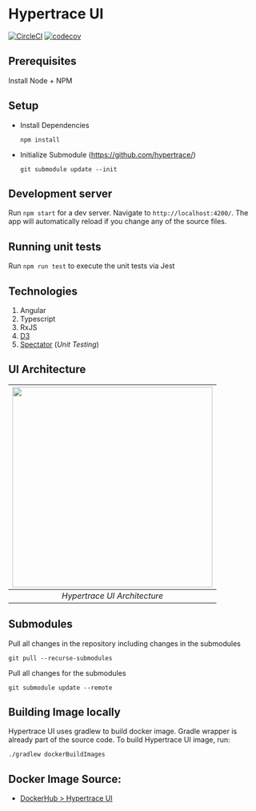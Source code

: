 # Hypertrace UI

[![CircleCI](https://circleci.com/gh/hypertrace/hypertrace-ui.svg?style=shield)](https://circleci.com/gh/hypertrace/hypertrace-ui)
[![codecov](https://codecov.io/gh/hypertrace/hypertrace-ui/branch/main/graph/badge.svg)](https://codecov.io/gh/hypertrace/hypertrace-ui)

## Prerequisites

Install Node + NPM

## Setup

- Install Dependencies

  `npm install`

- Initialize Submodule (https://github.com/hypertrace/)

  `git submodule update --init`

## Development server

Run `npm start` for a dev server. Navigate to `http://localhost:4200/`. The app will automatically reload if you change any of the source files.

## Running unit tests

Run `npm run test` to execute the unit tests via Jest

## Technologies

1. Angular
2. Typescript
3. RxJS
4. [D3](https://d3js.org/)
5. [Spectator](https://github.com/ngneat/spectator) (_Unit Testing_)

## UI Architecture

| <img src="https://hypertrace-docs.s3.amazonaws.com/ui-architecture.png" width="400" height="400"/> |
| :------------------------------------------------------------------------------------------------: |
|                                    _Hypertrace UI Architecture_                                    |

## Submodules

Pull all changes in the repository including changes in the submodules

    git pull --recurse-submodules

Pull all changes for the submodules

    git submodule update --remote

## Building Image locally

Hypertrace UI uses gradlew to build docker image. Gradle wrapper is already part of the source code. To build Hypertrace UI image, run:

```
./gradlew dockerBuildImages
```

## Docker Image Source:

- [DockerHub > Hypertrace UI](https://hub.docker.com/r/hypertrace/hypertrace-ui)
